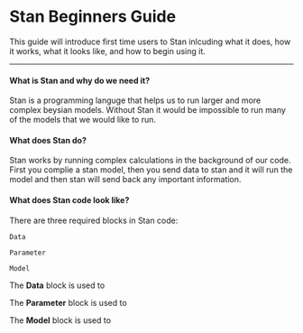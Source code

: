 Stan Beginners Guide
================

This guide will introduce first time users to Stan inlcuding what it
does, how it works, what it looks like, and how to begin using it.

-----

#### What is Stan and why do we need it?

Stan is a programming languge that helps us to run larger and more
complex beysian models. Without Stan it would be impossible to run many
of the models that we would like to run.

#### What does Stan do?

Stan works by running complex calculations in the background of our
code. First you complie a stan model, then you send data to stan and it
will run the model and then stan will send back any important
information.

#### What does Stan code look like?

There are three required blocks in Stan code:

`Data`

`Parameter`

`Model`

The **Data** block is used to

The **Parameter** block is used to

The **Model** block is used to
